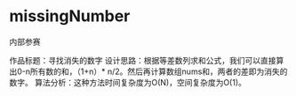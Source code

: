 # missingNumber
内部参赛

作品标题：寻找消失的数字
设计思路：根据等差数列求和公式，我们可以直接算出0-n所有数的和，（1+n）* n/2。然后再计算数组nums和，两者的差即为消失的数字。
算法分析：这种方法时间复杂度为O(N)，空间复杂度为O(1)。
